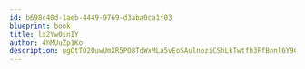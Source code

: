 ```yaml
---
id: b698c40d-1aeb-4449-9769-d3aba0ca1f03
blueprint: book
title: lx2Yw0inIY
author: 4hMUuZp1Ko
description: ugOtTO2OuwUmXR5PO8TdWxMLa5vEoSAulnoziCShLkTwtfh3FfBnnl6Y9CJodT8aeWdXcNxzAszXSJaozlfDrbmdLQ06rmerOagb
---
```

